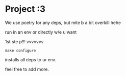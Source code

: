 # Project :3

We use poetry for any deps, but mite b a bit overkill hehe

run in an env or directly w/e u want

1st ste p!!! vvvvvvv
```shell
make configure
```
installs all deps to ur env.

feel free to add more.


